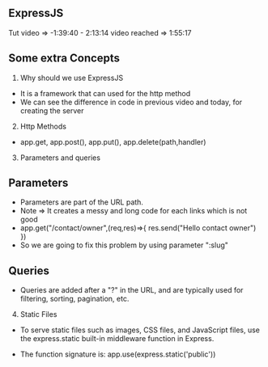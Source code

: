 ## ExpressJS
Tut video => -1:39:40 - 2:13:14
video reached => 1:55:17

## Some extra Concepts
1. Why should we use ExpressJS
- It is a framework that can used for the http method
- We can see the difference in code in previous video and today, for creating the server

2. Http Methods
- app.get, app.post(), app.put(), app.delete(path,handler) 

3. Parameters and queries
## Parameters
- Parameters are part of the URL path.
- Note => It creates a messy and long code for each links which is not good
- app.get("/contact/owner",(req,res)=>{
    res.send("Hello contact owner")
})
- So we are going to fix this problem by using parameter ":slug"

## Queries
- Queries are added after a "?" in the URL, and are typically used for filtering, sorting, pagination, etc.


4. Static Files
- To serve static files such as images, CSS files, and JavaScript files, use the express.static built-in middleware function in Express.

- The function signature is:
app.use(express.static('public'))
